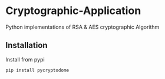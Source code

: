 # Cryptographic-Application
Python implementations of RSA & AES cryptographic Algorithm

## Installation
Install from pypi
```python
pip install pycryptodome
```
